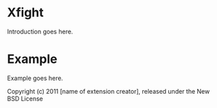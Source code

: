 Xfight
======

Introduction goes here.


Example
=======

Example goes here.


Copyright (c) 2011 [name of extension creator], released under the New BSD License
